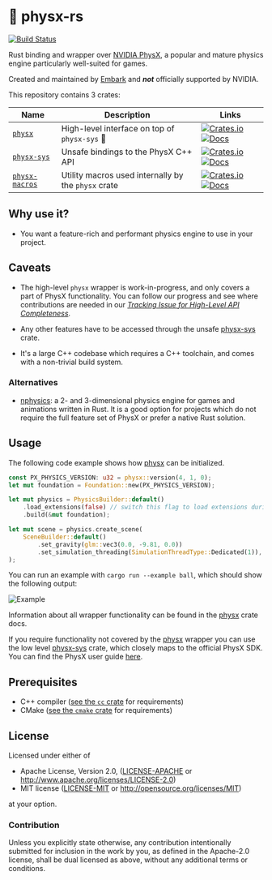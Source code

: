 # 🎳 physx-rs

[![Build Status](https://travis-ci.com/EmbarkStudios/physx-rs.svg?branch=master)](https://travis-ci.com/EmbarkStudios/physx-rs)

Rust binding and wrapper over [NVIDIA PhysX](https://github.com/NVIDIAGameWorks/PhysX), a popular and mature physics engine particularly well-suited for games.

Created and maintained by [Embark](http://embark.games) and _**not**_ officially supported by NVIDIA.

This repository contains 3 crates:

| Name | Description | Links |
| --- | --- | --- |
| [`physx`](physx/) | High-level interface on top of `physx-sys` 🚧 | [![Crates.io](https://img.shields.io/crates/v/physx.svg)](https://crates.io/crates/physx) [![Docs](https://docs.rs/physx/badge.svg)](https://docs.rs/physx) |
| [`physx-sys`](physx-sys/) | Unsafe bindings to the PhysX C++ API | [![Crates.io](https://img.shields.io/crates/v/physx-sys.svg)](https://crates.io/crates/physx-sys) [![Docs](https://docs.rs/physx-sys/badge.svg)](https://docs.rs/physx-sys) |
| [`physx-macros`](physx-macros/) | Utility macros used internally by the `physx` crate | [![Crates.io](https://img.shields.io/crates/v/physx-macros.svg)](https://crates.io/crates/physx-macros) [![Docs](https://docs.rs/physx-macros/badge.svg)](https://docs.rs/physx-macros) |

## Why use it?

* You want a feature-rich and performant physics engine to use in your project.

## Caveats

* The high-level `physx` wrapper is work-in-progress, and only covers a part of PhysX functionality. You can follow our progress and see where contributions are needed in our [*Tracking Issue for High-Level API Completeness*](https://github.com/EmbarkStudios/physx-rs/issues/5).

* Any other features have to be accessed through the unsafe [physx-sys](physx-sys/) crate.

* It's a large C++ codebase which requires a C++ toolchain, and comes with a non-trivial build system.

### Alternatives

* [nphysics](https://github.com/rustsim/nphysics): a 2- and 3-dimensional physics engine for games and animations written in Rust. It is a good option for projects which do not require the full feature set of PhysX or prefer a native Rust solution.

## Usage

The following code example shows how [physx](physx/) can be initialized.

``` Rust
const PX_PHYSICS_VERSION: u32 = physx::version(4, 1, 0);
let mut foundation = Foundation::new(PX_PHYSICS_VERSION);

let mut physics = PhysicsBuilder::default()
    .load_extensions(false) // switch this flag to load extensions during setup
    .build(&mut foundation);

let mut scene = physics.create_scene(
    SceneBuilder::default()
        .set_gravity(glm::vec3(0.0, -9.81, 0.0))
        .set_simulation_threading(SimulationThreadType::Dedicated(1)),
);

```

You can run an example with `cargo run --example ball`, which should show the following output:

![Example](images/example-ball.png)

Information about all wrapper functionality can be found in the [physx](physx/) crate docs.

If you require functionality not covered by the [physx](physx/) wrapper you can use the low level [physx-sys](physx-sys) crate, which closely maps to the official PhysX SDK. You can find the PhysX user guide [here](https://gameworksdocs.nvidia.com/PhysX/4.1/documentation/physxguide/Manual/Introduction.html).


## Prerequisites

* C++ compiler ([see the `cc` crate](https://crates.io/crates/cc) for requirements)
* CMake ([see the `cmake` crate](https://crates.io/crates/cmake) for requirements)

## License

Licensed under either of

* Apache License, Version 2.0, ([LICENSE-APACHE](LICENSE-APACHE) or http://www.apache.org/licenses/LICENSE-2.0)
* MIT license ([LICENSE-MIT](LICENSE-MIT) or http://opensource.org/licenses/MIT)

at your option.

### Contribution

Unless you explicitly state otherwise, any contribution intentionally
submitted for inclusion in the work by you, as defined in the Apache-2.0
license, shall be dual licensed as above, without any additional terms or
conditions.
